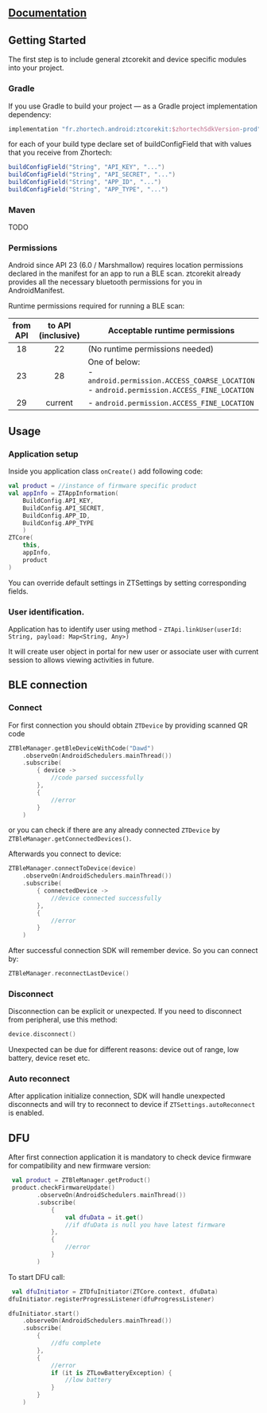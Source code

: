 ## [Documentation](https://zhortech.github.io/ztcorekit-android-sdk)

## Getting Started

The first step is to include general ztcorekit and device specific modules into your project.

### Gradle

If you use Gradle to build your project — as a Gradle project implementation dependency:
```groovy
implementation "fr.zhortech.android:ztcorekit:$zhortechSdkVersion-prod"
```
for each of your build type declare set of buildConfigField that with values that you receive from Zhortech:
```groovy
buildConfigField("String", "API_KEY", "...")
buildConfigField("String", "API_SECRET", "...")
buildConfigField("String", "APP_ID", "...")
buildConfigField("String", "APP_TYPE", "...")
```
### Maven
TODO

### Permissions
Android since API 23 (6.0 / Marshmallow) requires location permissions declared in the manifest for an app to run a BLE scan. ztcorekit already provides all the necessary bluetooth permissions for you in AndroidManifest.

Runtime permissions required for running a BLE scan:

| from API | to API (inclusive) | Acceptable runtime permissions |
|:---:|:---:| --- |
| 18 | 22 | (No runtime permissions needed) |
| 23 | 28 | One of below:<br>- `android.permission.ACCESS_COARSE_LOCATION`<br>- `android.permission.ACCESS_FINE_LOCATION` |
| 29 | current | - `android.permission.ACCESS_FINE_LOCATION` |

## Usage

### Application setup
Inside you application class `onCreate()` add following code:
```kotlin
val product = //instance of firmware specific product
val appInfo = ZTAppInformation(
    BuildConfig.API_KEY, 
    BuildConfig.API_SECRET, 
    BuildConfig.APP_ID, 
    BuildConfig.APP_TYPE
    )
ZTCore(
    this,
    appInfo,
    product
)
```
You can override default settings in ZTSettings by setting corresponding fields.

### User identification.
Application has to identify user using method -
`ZTApi.linkUser(userId: String, payload: Map<String, Any>)`

It will create user object in portal for new user or associate user with current session to allows viewing activities in future.

## BLE connection
### Connect
For first connection you should obtain `ZTDevice` by providing scanned QR code
```kotlin
ZTBleManager.getBleDeviceWithCode("Dawd")
    .observeOn(AndroidSchedulers.mainThread())
    .subscribe(
        { device ->
            //code parsed successfully
        },
        {
            //error
        }
    )
```
or you can check if there are any already connected `ZTDevice` by `ZTBleManager.getConnectedDevices()`.

Afterwards you connect to device:
```kotlin
ZTBleManager.connectToDevice(device)
    .observeOn(AndroidSchedulers.mainThread())
    .subscribe(
        { connectedDevice ->
            //device connected successfully
        },
        {
            //error
        }
    )
```
After successful connection SDK will remember device. So you can connect by:
```kotlin
ZTBleManager.reconnectLastDevice()
```
### Disconnect
Disconnection can be explicit or unexpected.
If you need to disconnect from peripheral, use this method:
```kotlin
device.disconnect()
```
Unexpected can be due for different reasons: device out of range, low battery, device reset etc.

### Auto reconnect
After application initialize connection, SDK will handle unexpected disconnects and will try to reconnect to device if `ZTSettings.autoReconnect` is enabled.

## DFU

After first connection application it is mandatory to check device firmware for compatibility and new firmware version:
```kotlin
 val product = ZTBleManager.getProduct()
 product.checkFirmwareUpdate()
        .observeOn(AndroidSchedulers.mainThread())
        .subscribe(
            { 
                val dfuData = it.get()
                //if dfuData is null you have latest firmware
            },
            {
                //error
            }
        )
```
To start DFU call:
```kotlin
 val dfuInitiator = ZTDfuInitiator(ZTCore.context, dfuData)
dfuInitiator.registerProgressListener(dfuProgressListener)

dfuInitiator.start()
    .observeOn(AndroidSchedulers.mainThread())
    .subscribe(
        {
            //dfu complete  
        },
        {
            //error
            if (it is ZTLowBatteryException) {
                //low battery
            }
        }
    )
```
